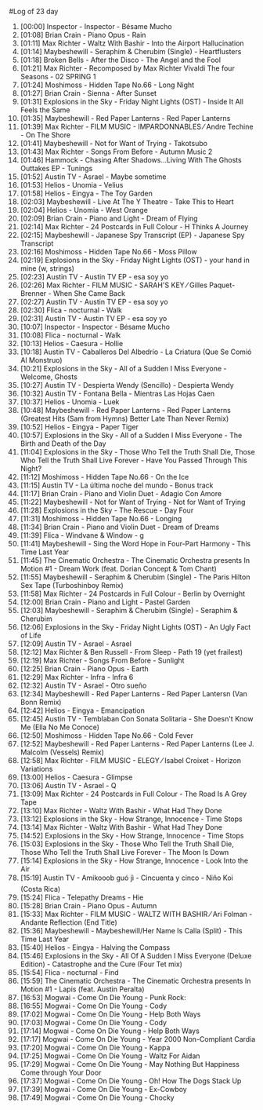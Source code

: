 #Log of 23 day

1. [00:00] Inspector - Inspector - Bésame Mucho
1. [01:08] Brian Crain - Piano Opus - Rain
1. [01:11] Max Richter - Waltz With Bashir - Into the Airport Hallucination
1. [01:14] Maybeshewill - Seraphim & Cherubim (Single) - Heartflusters
1. [01:18] Broken Bells - After the Disco - The Angel and the Fool
1. [01:21] Max Richter - Recomposed by Max Richter Vivaldi The four Seasons - 02 SPRING 1
1. [01:24] Moshimoss - Hidden Tape No.66 - Long Night
1. [01:27] Brian Crain - Sienna - After Sunset
1. [01:31] Explosions in the Sky - Friday Night Lights (OST) - Inside It All Feels the Same
1. [01:35] Maybeshewill - Red Paper Lanterns - Red Paper Lanterns
1. [01:39] Max Richter - FILM MUSIC - IMPARDONNABLES ⁄ Andre Techine - On The Shore
1. [01:41] Maybeshewill - Not for Want of Trying - Takotsubo
1. [01:43] Max Richter - Songs From Before - Autumn Music 2
1. [01:46] Hammock - Chasing After Shadows...Living With The Ghosts Outtakes EP - Tunings
1. [01:52] Austin TV - Asrael - Maybe sometime
1. [01:53] Helios - Unomia - Velius
1. [01:58] Helios - Eingya - The Toy Garden
1. [02:03] Maybeshewill - Live At The Y Theatre - Take This to Heart
1. [02:04] Helios - Unomia - West Orange
1. [02:09] Brian Crain - Piano and Light - Dream of Flying
1. [02:14] Max Richter - 24 Postcards in Full Colour - H Thinks A Journey
1. [02:15] Maybeshewill - Japanese Spy Transcript (EP) - Japanese Spy Transcript
1. [02:16] Moshimoss - Hidden Tape No.66 - Moss Pillow
1. [02:19] Explosions in the Sky - Friday Night Lights (OST) - your hand in mine (w, strings)
1. [02:23] Austin TV - Austin TV EP - esa soy yo
1. [02:26] Max Richter - FILM MUSIC - SARAH'S KEY ⁄ Gilles Paquet-Brenner - When She Came Back
1. [02:27] Austin TV - Austin TV EP - esa soy yo
1. [02:30] Flica - nocturnal - Walk
1. [02:31] Austin TV - Austin TV EP - esa soy yo
1. [10:07] Inspector - Inspector - Bésame Mucho
1. [10:08] Flica - nocturnal - Walk
1. [10:13] Helios - Caesura - Hollie
1. [10:18] Austin TV - Caballeros Del Albedrío - La Criatura (Que Se Comió Al Monstruo)
1. [10:21] Explosions in the Sky - All of a Sudden I Miss Everyone - Welcome, Ghosts
1. [10:27] Austin TV - Despierta Wendy (Sencillo) - Despierta Wendy
1. [10:32] Austin TV - Fontana Bella - Mientras Las Hojas Caen
1. [10:37] Helios - Unomia - Luek
1. [10:48] Maybeshewill - Red Paper Lanterns - Red Paper Lanterns (Greatest Hits (Sam from Hymns) Better Late Than Never Remix)
1. [10:52] Helios - Eingya - Paper Tiger
1. [10:57] Explosions in the Sky - All of a Sudden I Miss Everyone - The Birth and Death of the Day
1. [11:04] Explosions in the Sky - Those Who Tell the Truth Shall Die, Those Who Tell the Truth Shall Live Forever - Have You Passed Through This Night?
1. [11:12] Moshimoss - Hidden Tape No.66 - On the Ice
1. [11:15] Austin TV - La última noche del mundo - Bonus track
1. [11:17] Brian Crain - Piano and Violin Duet - Adagio Con Amore
1. [11:22] Maybeshewill - Not for Want of Trying - Not for Want of Trying
1. [11:28] Explosions in the Sky - The Rescue - Day Four
1. [11:31] Moshimoss - Hidden Tape No.66 - Longing
1. [11:34] Brian Crain - Piano and Violin Duet - Dream of Dreams
1. [11:39] Flica - Windvane & Window - g
1. [11:41] Maybeshewill - Sing the Word Hope in Four-Part Harmony - This Time Last Year
1. [11:45] The Cinematic Orchestra - The Cinematic Orchestra presents In Motion #1 - Dream Work (feat. Dorian Concept & Tom Chant)
1. [11:55] Maybeshewill - Seraphim & Cherubim (Single) - The Paris Hilton Sex Tape (Turboshinboy Remix)
1. [11:58] Max Richter - 24 Postcards in Full Colour - Berlin by Overnight
1. [12:00] Brian Crain - Piano and Light - Pastel Garden
1. [12:03] Maybeshewill - Seraphim & Cherubim (Single) - Seraphim & Cherubim
1. [12:06] Explosions in the Sky - Friday Night Lights (OST) - An Ugly Fact of Life
1. [12:09] Austin TV - Asrael - Asrael
1. [12:12] Max Richter & Ben Russell - From Sleep - Path 19 (yet frailest)
1. [12:19] Max Richter - Songs From Before - Sunlight
1. [12:25] Brian Crain - Piano Opus - Earth
1. [12:29] Max Richter - Infra - Infra 6
1. [12:32] Austin TV - Asrael - Otro sueño
1. [12:34] Maybeshewill - Red Paper Lanterns - Red Paper Lantersn (Van Bonn Remix)
1. [12:42] Helios - Eingya - Emancipation
1. [12:45] Austin TV - Temblaban Con Sonata Solitaria - She Doesn't Know Me (Ella No Me Conoce)
1. [12:50] Moshimoss - Hidden Tape No.66 - Cold Fever
1. [12:52] Maybeshewill - Red Paper Lanterns - Red Paper Lanterns (Lee J. Malcolm (Vessels) Remix)
1. [12:58] Max Richter - FILM MUSIC - ELEGY ⁄ Isabel Croixet - Horizon Variations
1. [13:00] Helios - Caesura - Glimpse
1. [13:06] Austin TV - Asrael - Q
1. [13:09] Max Richter - 24 Postcards in Full Colour - The Road Is A Grey Tape
1. [13:10] Max Richter - Waltz With Bashir - What Had They Done
1. [13:12] Explosions in the Sky - How Strange, Innocence - Time Stops
1. [13:14] Max Richter - Waltz With Bashir - What Had They Done
1. [14:52] Explosions in the Sky - How Strange, Innocence - Time Stops
1. [15:03] Explosions in the Sky - Those Who Tell the Truth Shall Die, Those Who Tell the Truth Shall Live Forever - The Moon Is Down
1. [15:14] Explosions in the Sky - How Strange, Innocence - Look Into the Air
1. [15:19] Austin TV - Amikooob guó jì - Cincuenta y cinco - Niño Koi (Costa Rica)
1. [15:24] Flica - Telepathy Dreams - Hie
1. [15:28] Brian Crain - Piano Opus - Autumn
1. [15:33] Max Richter - FILM MUSIC - WALTZ WITH BASHIR ⁄ Ari Folman - Andante   Reflection (End Title)
1. [15:36] Maybeshewill - Maybeshewill/Her Name Is Calla (Split) - This Time Last Year
1. [15:40] Helios - Eingya - Halving the Compass
1. [15:46] Explosions in the Sky - All Of A Sudden I Miss Everyone (Deluxe Edition) - Catastrophe and the Cure (Four Tet mix)
1. [15:54] Flica - nocturnal - Find
1. [15:59] The Cinematic Orchestra - The Cinematic Orchestra presents In Motion #1 - Lapis (feat. Austin Peralta)
1. [16:53] Mogwai - Come On Die Young - Punk Rock:
1. [16:55] Mogwai - Come On Die Young - Cody
1. [17:02] Mogwai - Come On Die Young - Help Both Ways
1. [17:03] Mogwai - Come On Die Young - Cody
1. [17:14] Mogwai - Come On Die Young - Help Both Ways
1. [17:17] Mogwai - Come On Die Young - Year 2000 Non-Compliant Cardia
1. [17:20] Mogwai - Come On Die Young - Kappa
1. [17:25] Mogwai - Come On Die Young - Waltz For Aidan
1. [17:29] Mogwai - Come On Die Young - May Nothing But Happiness Come through Your Door
1. [17:37] Mogwai - Come On Die Young - Oh! How The Dogs Stack Up
1. [17:39] Mogwai - Come On Die Young - Ex-Cowboy
1. [17:49] Mogwai - Come On Die Young - Chocky
